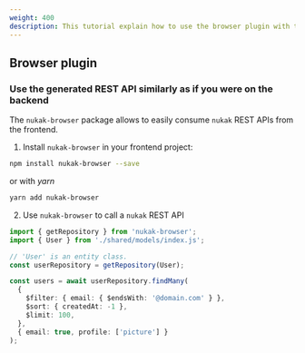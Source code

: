 ```yaml
---
weight: 400
description: This tutorial explain how to use the browser plugin with the nukak orm.
---
```


## Browser plugin

### Use the generated REST API similarly as if you were on the backend

The `nukak-browser` package allows to easily consume `nukak` REST APIs from the frontend.

1. Install `nukak-browser` in your frontend project:

```sh
npm install nukak-browser --save
```

or with _yarn_

```sh
yarn add nukak-browser
```

2. Use `nukak-browser` to call a `nukak` REST API

```ts
import { getRepository } from 'nukak-browser';
import { User } from './shared/models/index.js';

// 'User' is an entity class.
const userRepository = getRepository(User);

const users = await userRepository.findMany(
  {
    $filter: { email: { $endsWith: '@domain.com' } },
    $sort: { createdAt: -1 },
    $limit: 100,
  },
  { email: true, profile: ['picture'] }
);
```
